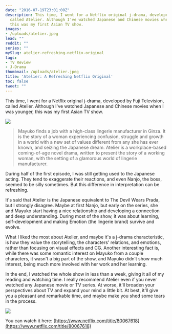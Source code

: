 ```yaml
---
date: "2016-07-19T23:01:00Z"
description: This time, I went for a Netflix original j-drama, developed by Fuji Television,
  called Atelier. Although I've watched Japanese and Chinese movies when I was younger,
  this was my first Asian TV show.
images:
- /uploads/atelier.jpeg
lead: ""
reddit: ""
series: ""
mySlug: atelier-refreshing-netflix-original
tags:
- TV Review
- J-Drama
thumbnail: /uploads/atelier.jpeg
title: 'Atelier: A Refreshing Netflix Original'
toc: false
tweet: ""
---
```

This time, I went for a Netflix original j-drama, developed by Fuji Television, called Atelier. Although I've watched Japanese and Chinese movies when I was younger, this was my first Asian TV show.

<!--more-->

![](/uploads/atelier.jpeg)

> Mayuko finds a job with a high-class lingerie manufacturer in Ginza. It is the story of a woman experiencing confusion, struggle and growth in a world with a new set of values different from any she has ever known, and seizing the Japanese dream. Atelier is a workplace-based coming-of-age novel drama, written to present the story of a working woman, with the setting of a glamorous world of lingerie manufacturer.

During half of the first episode, I was still getting used to the Japanese acting. They tend to exaggerate their reactions, and even Nanjo, the boss, seemed to be silly sometimes. But this difference in interpretation can be refreshing.

It's said that Atelier is the Japanese equivalent to The Devil Wears Prada, but I strongly disagree. Maybe at first Nanjo, but early on the series, she and Mayuko start having a nice relationship and developing a connection and deep understanding. During most of the show, it was about learning, self-development and making Emotion (the lingerie brand) survive and evolve.

What I liked the most about Atelier, and maybe it's a j-drama characteristic, is how they value the storytelling, the characters' relations, and emotions, rather than focusing on visual effects and CG. Another interesting fact is, while there was some romantic interest on Mayuko from a couple characters, it wasn't a big part of the show, and Mayuko didn’t show much interest, being much more involved with her work and her learning.

In the end, I watched the whole show in less than a week, giving it all of my reading and watching time. I really recommend Atelier even if you never watched any Japanese movie or TV series. At worse, it'll broaden your perspectives about TV and expand your mind a little bit. At best, it'll give you a pleasant and remarkable time, and maybe make you shed some tears in the process.

![](https://i.imgur.com/iNNoKBu.jpg)

You can watch it here: [https://www.netflix.com/title/80067618](https://www.netflix.com/title/80067618)